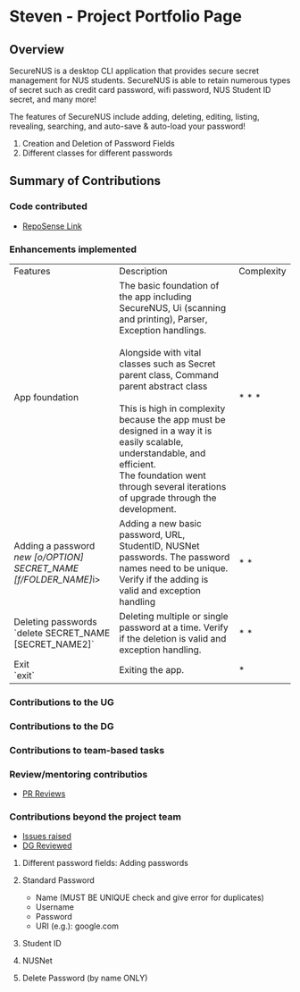 # Steven - Project Portfolio Page

## Overview
SecureNUS is a desktop CLI application that provides secure secret management for NUS students.
SecureNUS is able to retain numerous types of secret such as credit card password,
wifi password, NUS Student ID secret, and many more!

The features of SecureNUS include adding, deleting, editing, listing, revealing, searching, 
and auto-save & auto-load your password!


1. Creation and Deletion of Password Fields
2. Different classes for different passwords

## Summary of Contributions

### Code contributed
- [RepoSense Link](https://nus-cs2113-ay2223s2.github.io/tp-dashboard/?search=stevenantya)

### Enhancements implemented

<table class="tg">
<tbody>
  <tr>
    <td class="tg-0lax">Features</td>
    <td class="tg-0lax">Description</td>
    <td class="tg-0lax">Complexity</td>
  </tr>
  <tr>
    <td class="tg-0lax">App foundation</td>
    <td class="tg-0lax">The basic foundation of the app including SecureNUS, Ui (scanning and printing), Parser, Exception handlings.<br><br>Alongside with vital classes such as Secret parent class, Command parent abstract class<br><br>This is high in complexity because the app must be designed in a way it is easily scalable, understandable, and efficient.<br>The foundation went through several iterations of upgrade through the development.</td>
    <td class="tg-0lax">* * *</td>
  </tr>
  <tr>
    <td class="tg-0lax">Adding a password<br><i>new [o/OPTION] SECRET_NAME [f/FOLDER_NAME]</i>i></td>
    <td class="tg-0lax">Adding a new basic password, URL, StudentID, NUSNet passwords. The password names need to be unique. Verify if the adding is valid and exception handling</td>
    <td class="tg-0lax">* *</td>
  </tr>
  <tr>
    <td class="tg-0lax">Deleting passwords<br>`delete SECRET_NAME [SECRET_NAME2]`</td>
    <td class="tg-0lax">Deleting multiple or single password at a time. Verify if the deletion is valid and exception handling.</td>
    <td class="tg-0lax">* *</td>
  </tr>
  <tr>
    <td class="tg-0lax">Exit<br>`exit`</td>
    <td class="tg-0lax">Exiting the app.</td>
    <td class="tg-0lax">*</td>
  </tr>
</tbody>
</table>

### Contributions to the UG

### Contributions to the DG

### Contributions to team-based tasks

### Review/mentoring contributios
- [PR Reviews](https://github.com/AY2223S2-CS2113-T15-2/tp/pulls?q=reviewed-by%3Astevenantya)

### Contributions beyond the project team
- [Issues raised](https://github.com/stevenantya/ped/issues)
- [DG Reviewed](https://github.com/nus-cs2113-AY2223S2/tp/pull/10)
1.  Different password fields: Adding passwords

2.  Standard Password
    -   Name (MUST BE UNIQUE check and give error for duplicates)
    -   Username
    -   Password
    -   URI (e.g.): google.com

3.  Student ID

4.  NUSNet
5.  Delete Password (by name ONLY) 